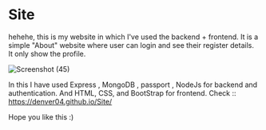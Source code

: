# Site

hehehe, this is my website in which I've used the backend + frontend. It is a simple "About" website where user can login and see their register details. It only show the profile.

 ![Screenshot (45)](https://user-images.githubusercontent.com/87076425/150773606-24e39f7f-fa9c-4b70-b5a4-47b48f1cb837.png)

 
In this I have used Express , MongoDB , passport , NodeJs for backend and authentication. And HTML, CSS, and BootStrap for frontend.
Check :: https://denver04.github.io/Site/

Hope you like this :)
